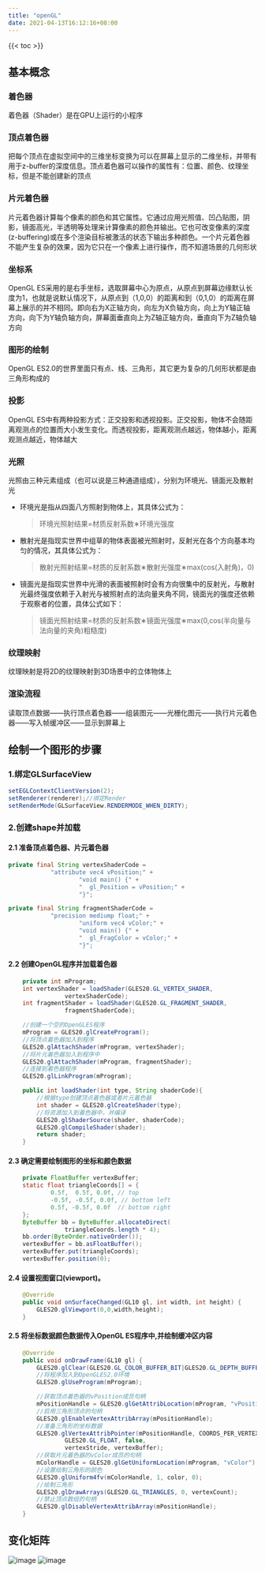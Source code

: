 ```yaml
---
title: "openGL"
date: 2021-04-13T16:12:16+08:00
---
```

{{< toc >}}

## 基本概念
### 着色器
着色器（Shader）是在GPU上运行的小程序
### 顶点着色器
把每个顶点在虚拟空间中的三维坐标变换为可以在屏幕上显示的二维坐标，并带有用于z-buffer的深度信息。顶点着色器可以操作的属性有：位置、颜色、纹理坐标，但是不能创建新的顶点
### 片元着色器
片元着色器计算每个像素的颜色和其它属性。它通过应用光照值、凹凸贴图，阴影，镜面高光，半透明等处理来计算像素的颜色并输出。它也可改变像素的深度(z-buffering)或在多个渲染目标被激活的状态下输出多种颜色。一个片元着色器不能产生复杂的效果，因为它只在一个像素上进行操作，而不知道场景的几何形状
### 坐标系
OpenGL ES采用的是右手坐标，选取屏幕中心为原点，从原点到屏幕边缘默认长度为1，也就是说默认情况下，从原点到（1,0,0）的距离和到（0,1,0）的距离在屏幕上展示的并不相同。即向右为X正轴方向，向左为X负轴方向，向上为Y轴正轴方向，向下为Y轴负轴方向，屏幕面垂直向上为Z轴正轴方向，垂直向下为Z轴负轴方向
### 图形的绘制
OpenGL ES2.0的世界里面只有点、线、三角形，其它更为复杂的几何形状都是由三角形构成的
### 投影
OpenGL ES中有两种投影方式：正交投影和透视投影。正交投影，物体不会随距离观测点的位置而大小发生变化。而透视投影，距离观测点越远，物体越小，距离观测点越近，物体越大
### 光照
光照由三种元素组成（也可以说是三种通道组成），分别为环境光、镜面光及散射光
* 环境光是指从四面八方照射到物体上，其具体公式为：
    > 环境光照射结果=材质反射系数∗环境光强度
* 散射光是指现实世界中组草的物体表面被光照射时，反射光在各个方向基本均匀的情况，其具体公式为：
    > 散射光照射结果=材质的反射系数∗散射光强度∗max(cos(入射角)，0)
* 镜面光是指现实世界中光滑的表面被照射时会有方向很集中的反射光，与散射光最终强度依赖于入射光与被照射点的法向量夹角不同，镜面光的强度还依赖于观察者的位置，具体公式如下：
    > 镜面光照射结果=材质的反射系数∗镜面光强度∗max(0,cos(半向量与法向量的夹角)粗糙度)
### 纹理映射
纹理映射是将2D的纹理映射到3D场景中的立体物体上
### 渲染流程
读取顶点数据——执行顶点着色器——组装图元——光栅化图元——执行片元着色器——写入帧缓冲区——显示到屏幕上
## 绘制一个图形的步骤
### 1.绑定GLSurfaceView
```java
setEGLContextClientVersion(2);
setRenderer(renderer);//绑定Render
setRenderMode(GLSurfaceView.RENDERMODE_WHEN_DIRTY);
```
### 2.创建shape并加载
#### 2.1 准备顶点着色器、片元着色器
```java
private final String vertexShaderCode =
            "attribute vec4 vPosition;" +
                    "void main() {" +
                    "  gl_Position = vPosition;" +
                    "}";

private final String fragmentShaderCode =
            "precision mediump float;" +
                    "uniform vec4 vColor;" +
                    "void main() {" +
                    "  gl_FragColor = vColor;" +
                    "}";
```
#### 2.2 创建OpenGL程序并加载着色器
```java
    private int mProgram;
    int vertexShader = loadShader(GLES20.GL_VERTEX_SHADER,
                vertexShaderCode);
    int fragmentShader = loadShader(GLES20.GL_FRAGMENT_SHADER,
                fragmentShaderCode);

    //创建一个空的OpenGLES程序
    mProgram = GLES20.glCreateProgram();
    //将顶点着色器加入到程序
    GLES20.glAttachShader(mProgram, vertexShader);
    //将片元着色器加入到程序中
    GLES20.glAttachShader(mProgram, fragmentShader);
    //连接到着色器程序
    GLES20.glLinkProgram(mProgram);

    public int loadShader(int type, String shaderCode){
        //根据type创建顶点着色器或者片元着色器
        int shader = GLES20.glCreateShader(type);
        //将资源加入到着色器中，并编译
        GLES20.glShaderSource(shader, shaderCode);
        GLES20.glCompileShader(shader);
        return shader;
    }
```
#### 2.3 确定需要绘制图形的坐标和颜色数据
```java
    private FloatBuffer vertexBuffer;
    static float triangleCoords[] = {
            0.5f,  0.5f, 0.0f, // top
            -0.5f, -0.5f, 0.0f, // bottom left
            0.5f, -0.5f, 0.0f  // bottom right
    };
    ByteBuffer bb = ByteBuffer.allocateDirect(
                triangleCoords.length * 4);
    bb.order(ByteOrder.nativeOrder());
    vertexBuffer = bb.asFloatBuffer();
    vertexBuffer.put(triangleCoords);
    vertexBuffer.position(0);
```
#### 2.4 设置视图窗口(viewport)。
```java
    @Override
    public void onSurfaceChanged(GL10 gl, int width, int height) {
        GLES20.glViewport(0,0,width,height);
    }
```
#### 2.5 将坐标数据颜色数据传入OpenGL ES程序中,并绘制缓冲区内容
```java
    @Override
    public void onDrawFrame(GL10 gl) {
        GLES20.glClear(GLES20.GL_COLOR_BUFFER_BIT|GLES20.GL_DEPTH_BUFFER_BIT);
        //将程序加入到OpenGLES2.0环境
        GLES20.glUseProgram(mProgram);

        //获取顶点着色器的vPosition成员句柄
        mPositionHandle = GLES20.glGetAttribLocation(mProgram, "vPosition");
        //启用三角形顶点的句柄
        GLES20.glEnableVertexAttribArray(mPositionHandle);
        //准备三角形的坐标数据
        GLES20.glVertexAttribPointer(mPositionHandle, COORDS_PER_VERTEX,
                GLES20.GL_FLOAT, false,
                vertexStride, vertexBuffer);
        //获取片元着色器的vColor成员的句柄
        mColorHandle = GLES20.glGetUniformLocation(mProgram, "vColor");
        //设置绘制三角形的颜色
        GLES20.glUniform4fv(mColorHandle, 1, color, 0);
        //绘制三角形
        GLES20.glDrawArrays(GLES20.GL_TRIANGLES, 0, vertexCount);
        //禁止顶点数组的句柄
        GLES20.glDisableVertexAttribArray(mPositionHandle);
    }   
```

## 变化矩阵
![image](/matrix_rule1.png)
![image](/matrix_rule2.png)

